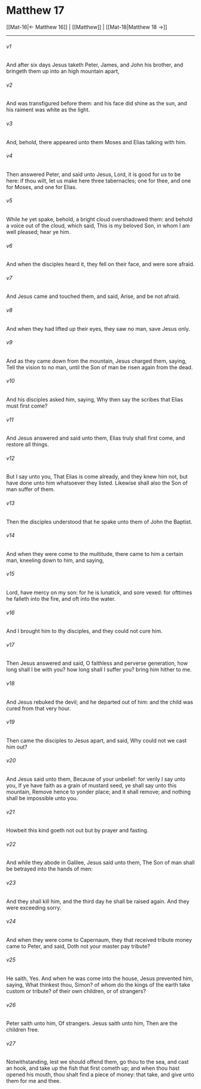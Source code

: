 # Matthew 17

[[Mat-16|← Matthew 16]] | [[Matthew]] | [[Mat-18|Matthew 18 →]]
***

###### v1
And after six days Jesus taketh Peter, James, and John his brother, and bringeth them up into an high mountain apart,
###### v2
And was transfigured before them: and his face did shine as the sun, and his raiment was white as the light.
###### v3
And, behold, there appeared unto them Moses and Elias talking with him.
###### v4
Then answered Peter, and said unto Jesus, Lord, it is good for us to be here: if thou wilt, let us make here three tabernacles; one for thee, and one for Moses, and one for Elias.
###### v5
While he yet spake, behold, a bright cloud overshadowed them: and behold a voice out of the cloud, which said, This is my beloved Son, in whom I am well pleased; hear ye him.
###### v6
And when the disciples heard it, they fell on their face, and were sore afraid.
###### v7
And Jesus came and touched them, and said, Arise, and be not afraid.
###### v8
And when they had lifted up their eyes, they saw no man, save Jesus only.
###### v9
And as they came down from the mountain, Jesus charged them, saying, Tell the vision to no man, until the Son of man be risen again from the dead.
###### v10
And his disciples asked him, saying, Why then say the scribes that Elias must first come?
###### v11
And Jesus answered and said unto them, Elias truly shall first come, and restore all things.
###### v12
But I say unto you, That Elias is come already, and they knew him not, but have done unto him whatsoever they listed. Likewise shall also the Son of man suffer of them.
###### v13
Then the disciples understood that he spake unto them of John the Baptist.
###### v14
And when they were come to the multitude, there came to him a certain man, kneeling down to him, and saying,
###### v15
Lord, have mercy on my son: for he is lunatick, and sore vexed: for ofttimes he falleth into the fire, and oft into the water.
###### v16
And I brought him to thy disciples, and they could not cure him.
###### v17
Then Jesus answered and said, O faithless and perverse generation, how long shall I be with you? how long shall I suffer you? bring him hither to me.
###### v18
And Jesus rebuked the devil; and he departed out of him: and the child was cured from that very hour.
###### v19
Then came the disciples to Jesus apart, and said, Why could not we cast him out?
###### v20
And Jesus said unto them, Because of your unbelief: for verily I say unto you, If ye have faith as a grain of mustard seed, ye shall say unto this mountain, Remove hence to yonder place; and it shall remove; and nothing shall be impossible unto you.
###### v21
Howbeit this kind goeth not out but by prayer and fasting.
###### v22
And while they abode in Galilee, Jesus said unto them, The Son of man shall be betrayed into the hands of men:
###### v23
And they shall kill him, and the third day he shall be raised again. And they were exceeding sorry.
###### v24
And when they were come to Capernaum, they that received tribute money came to Peter, and said, Doth not your master pay tribute?
###### v25
He saith, Yes. And when he was come into the house, Jesus prevented him, saying, What thinkest thou, Simon? of whom do the kings of the earth take custom or tribute? of their own children, or of strangers?
###### v26
Peter saith unto him, Of strangers. Jesus saith unto him, Then are the children free.
###### v27
Notwithstanding, lest we should offend them, go thou to the sea, and cast an hook, and take up the fish that first cometh up; and when thou hast opened his mouth, thou shalt find a piece of money: that take, and give unto them for me and thee. 
